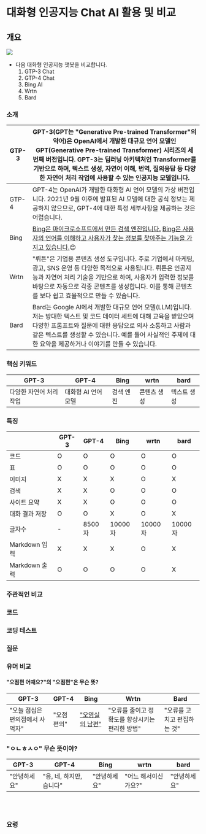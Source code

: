 # 대화형 인공지능 Chat AI 활용 및 비교

## 개요

  <img src="https://user-images.githubusercontent.com/66783849/240857522-b3593bb4-f1db-471f-b11c-a4a71688649c.png"/>  
  
- 다음 대화형 인공지능 챗봇을 비교합니다.
  1. GTP-3 Chat
  2. GTP-4 Chat
  3. Bing AI
  4. Wrtn
  5. Bard

### 소개
GTP-3 | GPT-3(GPT는 "Generative Pre-trained   Transformer"의 약어)은 OpenAI에서 개발한 대규모 언어 모델인 GPT(Generative Pre-trained   Transformer) 시리즈의 세 번째 버전입니다. GPT-3는 딥러닝 아키텍처인 Transformer를 기반으로 하며, 텍스트 생성,   자연어 이해, 번역, 질의응답 등 다양한 자연어 처리 작업에 사용할 수 있는 인공지능 모델입니다.
-- | --
GTP-4 | GPT-4는 OpenAI가 개발한 대화형 AI 언어 모델의 가상 버전입니다. 2021년 9월 이후에 발표된 AI 모델에 대한 공식   정보는 제공하지 않으므로, GPT-4에 대한 특정 세부사항을 제공하는 것은 어렵습니다.
Bing | [Bing은 마이크로소프트에서 만든 검색 엔진입니다.](https://www.bing.com/) [Bing은 사용자의 언어를 이해하고 사용자가 찾는 정보를 찾아주는 기능을 가지고   있습니다.](https://www.microsoft.com/ko-kr/bing?form=MA13FJ)😊
Wrtn | "뤼튼"은 기업용 콘텐츠 생성 도구입니다. 주로 기업에서 마케팅, 광고, SNS 운영 등 다양한 목적으로   사용됩니다. 뤼튼은 인공지능과 자연어 처리 기술을 기반으로 하여, 사용자가 입력한 정보를 바탕으로 자동으로 각종 콘텐츠를 생성합니다. 이를   통해 콘텐츠를 보다 쉽고 효율적으로 만들 수 있습니다.
Bard | Bard는 Google AI에서 개발한 대규모 언어   모델(LLM)입니다. 저는 방대한 텍스트 및 코드 데이터 세트에 대해 교육을 받았으며 다양한 프롬프트와 질문에 대한 응답으로 의사 소통하고   사람과 같은 텍스트를 생성할 수 있습니다. 예를 들어 사실적인 주제에 대한 요약을 제공하거나 이야기를 만들 수 있습니다.

### 핵심 키워드

GPT-3 | GPT-4 | Bing | wrtn | bard
-- | -- | -- | -- | --
다양한 자연어 처리 작업 | 대화형 AI 언어 모델 | 검색   엔진 | 콘텐츠 생성 | 텍스트 생성


### 특징

  | GPT-3 | GPT-4 | Bing | wrtn | bard
-- | -- | -- | -- | -- | --
코드 | O | O | O | O | O
표 | O | O | O | O | O
이미지 | X | X | X | O | X
검색 | X | X | O | O | O
사이트 요약 | X | X | O | O | O
대화 결과 저장 | O | O | X | O | X
글자수 | - | 8500자 | 10000자 | 10000자 | 10000자
Markdown 입력 | X | X | X | O | X
Markdown 출력 | O | O | O | O | X



### 주관적인 비교

### 코드

### 코딩 테스트

### 질문

### 유머 비교

#### "오점편 어때요?"의 "오점편"은 무슨 뜻?  
GPT-3 | GPT-4 | Bing | Wrtn | Bard
-- | -- | -- | -- | --
"오늘 점심은 편의점에서 사먹자" | "오점 편의" | ["오영실의 남편"](https://biz.chosun.com/stock/stock_general/2022/02/15/KNS6KNKYEJFCZFMA4H5ZFSE2YE/) | "오류를 줄이고 정확도를 향상시키는 편리한 방법" | "오류를 고치고 편집하는 것"

### "ㅇㄴㅎㅅㅇ" 무슨 뜻이야?
GPT-3 | GPT-4 | Bing | wrtn | bard
-- | -- | -- | -- | --
"안녕하세요" | "응,   네, 하지만, 습니다" | "안녕하세요" | "어느   해서이신가요?" | "안녕하세요"

<br><br>

### 요령
